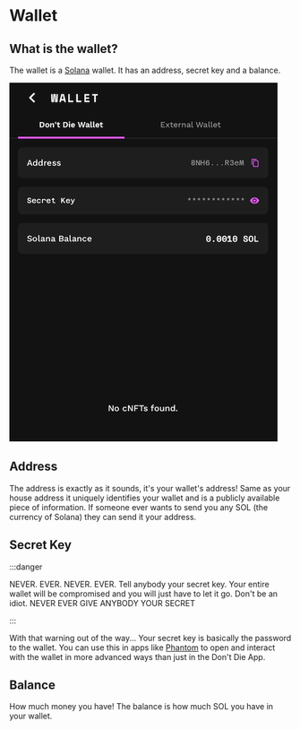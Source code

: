 # Wallet

## What is the wallet?

The wallet is a [Solana](https://solana.com/) wallet. It has an address, secret key and a balance.

![Image](../../static/img/docs/wallet.png)

## Address

The address is exactly as it sounds, it's your wallet's address! Same as your house address it uniquely identifies your wallet and is a publicly available piece of information. If someone ever wants to send you any SOL (the currency of Solana) they can send it your address.

## Secret Key

:::danger

NEVER. EVER. NEVER. EVER. Tell anybody your secret key. Your entire wallet will be compromised and you will just have to let it go. Don't be an idiot. NEVER EVER GIVE ANYBODY YOUR SECRET

:::

With that warning out of the way... Your secret key is basically the password to the wallet. You can use this in apps like [Phantom](https://phantom.com/) to open and interact with the wallet in more advanced ways than just in the Don't Die App.

## Balance

How much money you have! The balance is how much SOL you have in your wallet.

